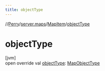 ```yaml
---
title: objectType
---
```

//[Perry](../../../index.html)/[server.maps](../index.html)/[MapItem](index.html)/[objectType](object-type.html)



# objectType



[jvm]\
open override val [objectType](object-type.html): [MapObjectType](../-map-object-type/index.html)




